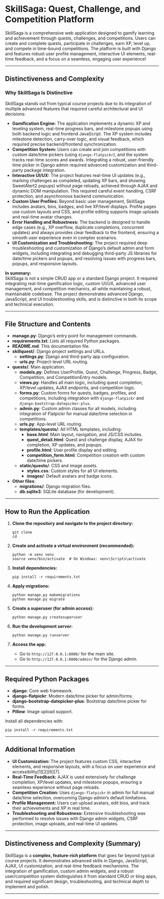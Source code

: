 
# SkillSaga: Quest, Challenge, and Competition Platform

SkillSaga is a comprehensive web application designed to gamify learning and achievement through quests, challenges, and competitions. Users can create and complete quests, participate in challenges, earn XP, level up, and compete in time-bound competitions. The platform is built with Django and features robust user profile management, interactive UI elements, real-time feedback, and a focus on a seamless, engaging user experience!

---

## Distinctiveness and Complexity

### Why SkillSaga Is Distinctive

SkillSaga stands out from typical course projects due to its integration of multiple advanced features that required careful architectural and UI decisions:

- **Gamification Engine:** The application implements a dynamic XP and leveling system, real-time progress bars, and milestone popups using both backend logic and frontend JavaScript. The XP system includes milestone detection, carry-over logic, and visual feedback, which required precise backend/frontend synchronization.
- **Competition System:** Users can create and join competitions with custom date/time pickers (using `django-flatpickr`), and the system tracks real-time scores and awards. Integrating a robust, user-friendly time picker in Django admin required advanced customization and third-party package integration.
- **Interactive UI/UX:** The project features real-time UI updates (e.g., marking challenges as completed, updating XP bars, and showing SweetAlert2 popups) without page reloads, achieved through AJAX and dynamic DOM manipulation. This required careful event handling, CSRF protection, and asynchronous backend communication.
- **Custom User Profiles:** Beyond basic user management, SkillSaga includes avatars, bios, badges, and live XP/level displays. Profile pages use custom layouts and CSS, and profile editing supports image uploads and real-time avatar changes.
- **Error Handling and Robustness:** The backend is designed to handle edge cases (e.g., XP overflow, duplicate completions, concurrent updates) and always provides clear feedback to the frontend, ensuring a smooth user experience even in complex scenarios.
- **UI Customization and Troubleshooting:** The project required deep troubleshooting and customization of Django’s default admin and form widgets, including integrating and debugging third-party JS libraries for date/time pickers and popups, and resolving issues with progress bars, popups, and responsive layouts.

**In summary:**  
SkillSaga is not a simple CRUD app or a standard Django project. It required integrating real-time gamification logic, custom UI/UX, advanced user management, and competition mechanics, all while maintaining a robust, maintainable codebase. The project demonstrates advanced Django, JavaScript, and UI troubleshooting skills, and is distinctive in both its scope and technical execution.

---

## File Structure and Contents

- **manage.py**: Django’s entry point for management commands.
- **requirements.txt**: Lists all required Python packages.
- **README.md**: This documentation file.
- **skillquest/**: Django project settings and URLs.
  - **settings.py**: Django and third-party app configuration.
  - **urls.py**: Project-level URL routing.
- **quests/**: Main application.
  - **models.py**: Defines UserProfile, Quest, Challenge, Progress, Badge, Competition, and CompetitionEntry models.
  - **views.py**: Handles all main logic, including quest completion, XP/level updates, AJAX endpoints, and competition logic.
  - **forms.py**: Custom forms for quests, badges, profiles, and competitions, including integration with `django-flatpickr` and `django-bootstrap-datepicker-plus`.
  - **admin.py**: Custom admin classes for all models, including integration of Flatpickr for manual date/time selection in competitions.
  - **urls.py**: App-level URL routing.
  - **templates/quests/**: All HTML templates, including:
    - **base.html**: Main layout, navigation, and JS/CSS includes.
    - **quest_detail.html**: Quest and challenge display, AJAX for completion, XP updates, and popups.
    - **profile.html**: User profile display and editing.
    - **competition_form.html**: Competition creation with custom date/time pickers.
  - **static/quests/**: CSS and image assets.
    - **styles.css**: Custom styles for all UI elements.
    - **images/**: Default avatars and badge icons.
- **Other files**:
  - **migrations/**: Django migration files.
  - **db.sqlite3**: SQLite database (for development).

---

## How to Run the Application

1. **Clone the repository and navigate to the project directory:**
   ```
   git clone 
   cd 
   ```

2. **Create and activate a virtual environment (recommended):**
   ```
   python -m venv venv
   source venv/bin/activate  # On Windows: venv\Scripts\activate
   ```

3. **Install dependencies:**
   ```
   pip install -r requirements.txt
   ```

4. **Apply migrations:**
   ```
   python manage.py makemigrations
   python manage.py migrate
   ```

5. **Create a superuser (for admin access):**
   ```
   python manage.py createsuperuser
   ```

6. **Run the development server:**
   ```
   python manage.py runserver
   ```

7. **Access the app:**
   - Go to `http://127.0.0.1:8000/` for the main site.
   - Go to `http://127.0.0.1:8000/admin/` for the Django admin.

---

## Required Python Packages

- **django**: Core web framework.
- **django-flatpickr**: Modern date/time picker for admin/forms.
- **django-bootstrap-datepicker-plus**: Bootstrap date/time picker for forms.
- **Pillow**: Image upload support.

Install all dependencies with:
```
pip install -r requirements.txt
```

---

## Additional Information

- **UI Customization:** The project features custom CSS, interactive elements, and responsive layouts, with a focus on user experience and accessibility[1][2][6][7].
- **Real-Time Feedback:** AJAX is used extensively for challenge completion, XP/level updates, and milestone popups, ensuring a seamless experience without page reloads.
- **Competition Creation:** Uses `django-flatpickr` in admin for full manual date/time selection, overcoming Django admin’s default limitations.
- **Profile Management:** Users can upload avatars, edit bios, and track their achievements and XP in real time.
- **Troubleshooting and Robustness:** Extensive troubleshooting was performed to resolve issues with Django admin widgets, CSRF protection, image uploads, and real-time UI updates.

---

## Distinctiveness and Complexity (Summary)

SkillSaga is a **complex, feature-rich platform** that goes far beyond typical course projects. It demonstrates advanced skills in Django, JavaScript, AJAX, UI customization, and real-time feedback mechanisms. The integration of gamification, custom admin widgets, and a robust user/competition system distinguishes it from standard CRUD or blog apps, and required significant design, troubleshooting, and technical depth to implement and polish.

---
